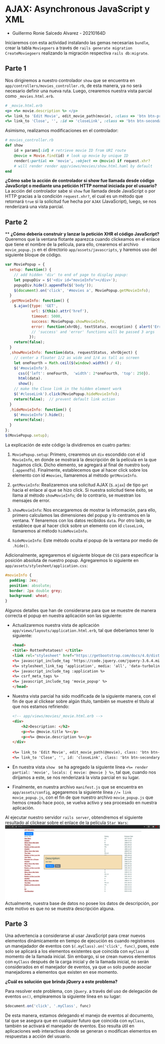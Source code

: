 # AJAX: Asynchronous JavaScript y XML

- Guillermo Ronie Salcedo Alvarez - 20210164D

Iniciaremos con esta actividad instalando las gemas necesarias `bundle`, crear la tabla `Moviegoers` a través de `rails generate migration CreateMoviegoers` realizando la migración respectiva `rails db:migrate`.

## Parte 1

Nos dirigiremos a nuestro controlador `show` que se encuentra en `app/controllers/movies_controller.rb`, de esta manera, ya no será necesario definir una nueva ruta. Luego, crearemos nuestra vista parcial como `_movies.html.erb`.

```rb
# _movie.html.erb
<p> <%= movie.description %> </p>
<%= link_to 'Edit Movie', edit_movie_path(movie), :class => 'btn btn-primary' %>
<%= link_to 'Close', '', :id => 'closeLink', :class => 'btn btn-secondary' %>
```

Asimismo, realizamos modificaciones en el controlador:
```rb
# movies_controller.rb
def show
    id = params[:id] # retrieve movie ID from URI route
    @movie = Movie.find(id) # look up movie by unique ID
    render(:partial => 'movie', :object => @movie) if request.xhr?
    # will render render app/views/movies/show.html.haml by default
end
```

**¿Cómo sabe la acción de controlador si show fue llamada desde código JavaScript o mediante una petición HTTP normal iniciada por el usuario?**
La acción del controlador sabe si `show` fue llamada desde JavaScript o por HTTP gracias a la condición `request.xhr?`, el cual es un método que retornará `true` si la solicitud fue hecha por `AJAX` (JavaScript), luego, se nos renderizará una vista parcial.


## Parte 2
**
**¿Cómo debería construir y lanzar la petición XHR el código JavaScript?** Queremos que la ventana flotante aparezca cuando clickeamos en el enlace que tiene el nombre de la película, para ello, crearemos el archivo `movie_popup.js` en el directorio `app/assets/javascripts`, y haremos uso del siguiente bloque de código.


```js
var MoviePopup = {
  setup: function() {
    // add hidden 'div' to end of page to display popup:
    let popupDiv = $('<div id="movieInfo"></div>');
    popupDiv.hide().appendTo($('body'));
    $(document).on('click', '#movies a', MoviePopup.getMovieInfo);
  }
  ,getMovieInfo: function() {
    $.ajax({type: 'GET',
            url: $(this).attr('href'),
            timeout: 5000,
            success: MoviePopup.showMovieInfo,
            error: function(xhrObj, textStatus, exception) { alert('Error!'); }
            // 'success' and 'error' functions will be passed 3 args
           });
    return(false);
  }
  ,showMovieInfo: function(data, requestStatus, xhrObject) {
    // center a floater 1/2 as wide and 1/4 as tall as screen
    let oneFourth = Math.ceil($(window).width() / 4);
    $('#movieInfo').
      css({'left': oneFourth,  'width': 2*oneFourth, 'top': 250}).
      html(data).
      show();
    // make the Close link in the hidden element work
    $('#closeLink').click(MoviePopup.hideMovieInfo);
    return(false);  // prevent default link action
  }
  ,hideMovieInfo: function() {
    $('#movieInfo').hide();
    return(false);
  }
};
$(MoviePopup.setup);
```

La explicación de este código la dividiremos en cuatro partes:

1. `MoviePopup.setup`: Primero, crearemos un `div` escondido con el id `MovieInfo`, en donde se mostrará la descripción de la película en la que hagamos click. Dicho elemento, se agregará al final de nuestro `body` (`.appendTo`). Finalmente, establecemos que al hacer click sobre los elemento con id `#movies`, llamaremos al método `getMovieInfo`.

2. `getMovieInfo`: Realizaremos una solicitud AJAX (`$.ajax`) de tipo `get` hacia el enlace al que se hizo click. Si nuestra solicitud tiene éxito, se llama al método `showMovieInfo`; de lo contrario, se muestran los mensajes de error.

3. `showMovieInfo`: Nos encargaremos de mostrar la información, para ello, primero calculamos las dimensiones del popup y lo centramos en la ventana. Y llenaremos con los datos recibidos `data`. Por otro lado, se establece que al hacer click sobre un elemento con id `closeLink`, llamaremos al método `hideMovieInfo`.

4. `hideMovieInfo`: Este método oculta el popup de la ventana por medio de `.hide()`.


Adicionalmente, agregaremos el siguiente bloque de `CSS` para especificar la posición absoluta de nuestro popup. Agregaremos lo siguiente en `app/assets/stylesheet/application.css`:

```css
#movieInfo {
  padding: 2ex;
  position: absolute;
  border: 2px double grey;
  background: wheat;
}
```

Algunos detalles que han de considerarse para que se muestre de manera correcta el popup en nuestra aplicación son las siguiente:

- Actualizaremos nuestra vista de aplicación `app/views/layouts/application.html.erb`, tal que deberíamos tener lo siguiente:

    ```html
    <head>
    <title> RottenPotatoes! </title>
    <link rel="stylesheet" href="https://getbootstrap.com/docs/4.0/dist/css/bootstrap.min.css">
    <%= javascript_include_tag 'https://code.jquery.com/jquery-3.6.4.min.js' %>
    <%= stylesheet_link_tag 'application', media: 'all', 'data-turbolinks-track': 'reload' %>
    <%= javascript_include_tag :application %>
    <%= csrf_meta_tags %>
    <%= javascript_include_tag 'movie_popup' %>
    </head>
    ```

- Nuestra vista parcial ha sido modificada de la siguiente manera, con el fin de que al clickear sobre algún título, también se muestre el título al que nos estamos refiriendo:


  ```html
  <!-- app/views/movies/_movie.html.erb -->
  <div>
      <h2>Description: </h2>
      <p><%= @movie.title %></p>
      <p><%= @movie.description %></p>
  </div>

  <%= link_to 'Edit Movie', edit_movie_path(@movie), class: 'btn btn-primary' %>
  <%= link_to 'Close', '', id: 'closeLink', class: 'btn btn-secondary' %>
  ```

- En nuestra vista `show ` se ha agregado la siguiente línea `<%= render partial: 'movie', locals: { movie: @movie } %>`, tal que, cuando nos dirijamos a este, se nos renderizará la vista parcial en su lugar.

- Finalmente, en nuestra archivo `manifest.js` que se encuentra en `app/assets/config`, agegaremos la siguiente línea `//= link movie_popup.js`, con el fin de que nuestro archivo `movie_popup.js` que hemos creado hace poco, se vuelva activo y sea procesado en nuestra aplicación.


Al ejecutar nuestro servidor `rails server`, obtendremos el siguiente resultado al clickear sobre el enlace de la película `Star Wars`:
![Alt text](img/image.png)
Actualmente, nuestra base de datos no posee los datos de descripción, por este motivo es que no se muestra descripción alguna.


## Parte 3

Una advertencia a considerarse al usar JavaScript para crear nuevos elementos dinámicamente en tiempo de ejecución es cuando registramos un manejadador de eventos con `$(.myClass).on('click', func)`, pues, este solo se aplicará a los elementos existentes que coincida con `myClass` al momento de la llamada inicial. Sin embargo, si se crean nuevos elementos con `myClass` después de la carga inicial y de la llamada inicial, no serán considerados en el manejador de eventos, ya que `on` solo puede asociar manejadores a elementos que existen en ese momento.

**¿Cuál es solución que brinda jQuery a este problema?**

  Para resolver este problema, con `jQuery`. a través del uso de delegación de eventos `on()`, emplearemos la siguiente línea en su lugar:

  ```js
  $document.on('click', '.myClass', func)
  ```

De esta manera, estamos delegando el manejo de eventos al documento, tal que se asegura que en cualquier futuro que coincida con `myClass`, también se activará el manejador de eventos. Eso resulta útil en aplicaciones web interactivas donde se generan o modifican elementos en respuestas a acción del usuario.
